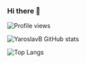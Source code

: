### Hi there 👋

![Profile views](https://gpvc.arturio.dev/YaroslavB)

![YaroslavB GitHub stats](https://github-readme-stats-sigma-five.vercel.app/api?username=YaroslavB&count_private=true&show_icons=true&theme=dark) 

![Top Langs](https://github-readme-stats-sigma-five.vercel.app/api/top-langs/?username=YaroslavB&theme=dark&layout=compact)



